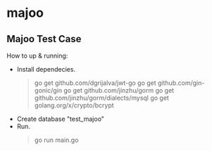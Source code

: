 # majoo
 
## Majoo Test Case

How to up & running:

- Install dependecies.
	> go get github.com/dgrijalva/jwt-go
	> go get github.com/gin-gonic/gin
	> go get github.com/jinzhu/gorm
	> go get github.com/jinzhu/gorm/dialects/mysql
	> go get golang.org/x/crypto/bcrypt
- Create database "test_majoo"
- Run.
	> go run main.go
